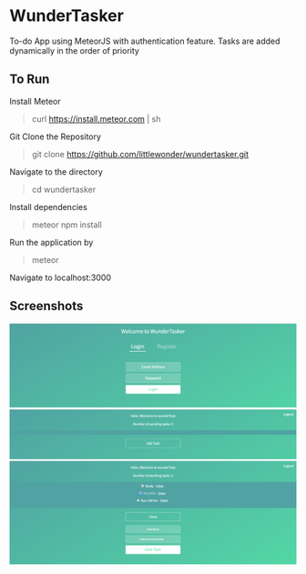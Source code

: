# WunderTasker
To-do App using MeteorJS with authentication feature. Tasks are added dynamically in the order of priority

## To Run

Install Meteor

>curl https://install.meteor.com | sh

Git Clone the Repository 

> git clone https://github.com/littlewonder/wundertasker.git

Navigate to the directory

>cd wundertasker

Install dependencies

>meteor npm install

Run the application by

>meteor

Navigate to localhost:3000

## Screenshots
![Login](https://github.com/littlewonder/wundertasker/blob/master/screenshots/login.png?raw=true)
![Dashboard](https://github.com/littlewonder/wundertasker/blob/master/screenshots/dashboard.png?raw=true)
![TaskList](https://github.com/littlewonder/wundertasker/blob/master/screenshots/tasklist.png?raw=true)
